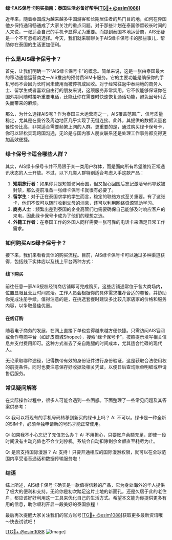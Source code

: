 **绿卡AIS保号卡购买指南：泰国生活必备好帮手[[TG💪+ @esim1088](https://t.me/s/esim1088)]**

近年来，随着泰国成为越来越多中国游客和长期居住者的热门目的地，如何在异国他乡保持通讯畅通成了大家关注的重点问题。对于那些计划在泰国停留较长时间的人来说，一张适合自己的手机卡显得尤为重要。而提到泰国本地运营商，AIS无疑是一个不可忽视的选择。今天，我们就来聊聊关于AIS绿卡保号卡的那些事儿，帮助你在泰国的生活更加便利。

### 什么是AIS绿卡保号卡？

首先，让我们明确一下“AIS绿卡保号卡”的概念。简单来说，这是一张由泰国最大的移动通信运营商之一AIS推出的预付费SIM卡服务。它的主要功能是确保你的手机号码不会因为长时间未使用而被停机或回收。对于经常往返中泰两地的商务人士、留学生或者喜欢自由行的朋友来说，这项服务非常实用。它不仅能够保证你在国外期间随时接听重要电话，还能让你在需要时快速恢复通话功能，避免因号码丢失而带来的麻烦。

那么，为什么选择AIS呢？作为泰国三大运营商之一，AIS覆盖范围广、信号质量稳定，尤其是在曼谷及周边地区几乎实现了无缝连接。此外，其提供的数据流量套餐性价比高，非常适合需要频繁上网的人群。更重要的是，通过购买绿卡保号卡，你可以轻松实现跨国沟通，无论是与国内家人朋友联系还是处理工作事务都变得更加高效便捷。

### 绿卡保号卡适合哪些人群？

其实，AIS绿卡保号卡并不局限于某一类用户群体，而是面向所有希望维持正常通讯状态的人士开放。不过，以下几类人群特别适合考虑入手这款产品：

1. **短期旅行者**：如果你只是短暂访问泰国，但又担心回国后忘记激活号码导致被封禁，那么提前准备一张绿卡保号卡就很有必要了。
2. **留学生**：对于正在泰国求学的学生而言，稳定的联络方式至关重要。有了这张卡，他们不仅可以随时收到父母的消息，还可以利用网络资源辅助学习。
3. **商务人士**：频繁出差到泰国的企业高管们也需要确保自己能够及时响应客户的来电，因此绿卡保号卡成为了他们的理想之选。
4. **外籍工作者**：在泰国工作的外国人同样需要一张可靠的电话卡来满足日常工作需求。

### 如何购买AIS绿卡保号卡？

接下来，我们来看看具体的购买流程。目前，AIS绿卡保号卡可以通过多种渠道获得，包括线下实体店以及线上平台两种方式：

#### 线下购买
前往任意一家AIS授权经销商店铺即可完成购买。这些店铺通常位于各大商场内，位置显眼且营业时间灵活。工作人员会根据你的具体需求推荐合适的套餐，并协助你完成注册手续。值得注意的是，在挑选套餐时建议多比较几家店家的价格和服务内容，以争取最佳优惠。

#### 在线订购
随着电子商务的发展，在网上直接下单也变得越来越方便快捷。只需访问AIS官网或合作电商平台（如虾皮商城Shopee），搜索“绿卡保号卡”，按照提示填写相关信息并支付费用即可。这种方式省去了亲自跑腿的时间成本，尤其适合忙碌的现代人。

无论采取哪种途径，记得携带有效的身份证件进行身份验证，这是获取合法使用权的前提条件。同时也要注意保存好收据及相关凭证，以便日后查询账单明细或申请售后服务。

### 常见疑问解答

在实际操作过程中，很多人可能会遇到一些困惑。下面整理了一些常见问题及其答案供参考：

Q: 我可以将现有的手机号码转移到新买的绿卡上吗？
A: 不可以。绿卡是一种全新的SIM卡，必须单独申请新的号码才能正常使用。

Q: 如果我不小心忘记了充值怎么办？
A: 不用担心，只要账户余额充足，即使一段时间没有主动充值也不会立刻停机。系统会自动扣除剩余金额直至耗尽为止。

Q: 是否支持国际漫游？
A: 支持！只要开通相应的国际漫游权限，就可以在全球范围内享受语音通话和数据传输服务啦！

### 结语

综上所述，AIS绿卡保号卡确实是一款值得信赖的产品，它为身处海外的华人提供了极大的便利和支持。无论你是初次踏足这片土地的新面孔，还是久居于此的老住户，都应该好好利用这一工具来优化自己的生活方式。希望本文能为你提供更多有用的信息，助你顺利开启一段美好的泰国旅程！

最后再次提醒大家关注我们的官方账号[[TG💪+ @esim1088](https://t.me/s/esim1088)]获取更多最新资讯哦～快去试试吧！

[[TG💪+ @esim1088](https://t.me/s/esim1088) ![Image](https://i.postimg.cc/4NQfJmqS/Snipaste-2025-05-13-00-14-12.png)]